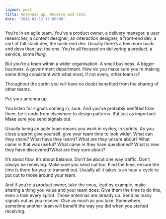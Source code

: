 ```yaml
---
layout: post
title: Antennas up. Receive and send.
date: '2018-01-12 17:00:00'
---
```

You’re in an agile team. You’ve a product owner, a delivery manager, a user researcher, a content designer, an interaction designer, a front-end dev, a sort of full stack dev, the back-end dev. Usually there’s a few more back-end devs than just the one. You’re all focused on delivering a product, a service, some _thing_.

But you’re a team within a wider organisation. A small business. A bigger business. A government department. How do you make sure you’re making some _thing_ consistent with what most, if not every, other team is?

Throughout the sprint you will have no doubt benefited from the sharing of other teams.

Put your antenna up.

You listen for signals coming in, sure. And you’ve probably benfited from them, be it code from elsewhere to design patterns. But just as important: Make sure you send signals out.

Usually being an agile team means you work in cycles, in sprints. As you close a sprint give yourself, give your team time to look wider. What can they share? What have they learnt? What are they unsure about? What came in that was useful? What came in they have questioned? What is new they have discovered?What are they sure about?

It’s about flow, it’s about balance. Don’t be about one way traffic. Don’t always be receiving. Make sure you send out too. Find the time, ensure the time is there for you to transmit out. Usually all it takes is an hour a cycle to put out to those around your team.

And if you’re a product owner, take the onus, lead by example, make sharing a thing you value and your team does. Give them the time to do this, even a task every sprint. Those antennas are already up. Send as many signals out as you receive. Give as much as you take. Somewhere, sometime another team will benefit the way you did when you started receiving.
